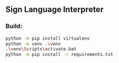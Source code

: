 ## Sign Language Interpreter

### Build:
```sh
python -m pip install virtualenv
python -m venv .\venv
.\venv\Scripts\activate.bat
python -m pip install -r requirements.txt
```